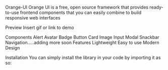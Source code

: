 Orange-UI
  Orange UI is a free, open source framework that provides ready-to-use frontend components that you can easily combine to build responsive web interfaces
  
Preview
  Insert gif or link to demo

Components
  Alert
  Avatar
  Badge
  Button
  Card
  Image
  Input
  Modal
  Snackbar
  Navigation.....adding more soon
Features
  Lightweight
  Easy to use
  Modern Design
  
Installation
  You can simply install the library in your code by importing it as so:

  <link rel="stylesheet" href="https://orangeui.netlify.app/orange-ui.css">
